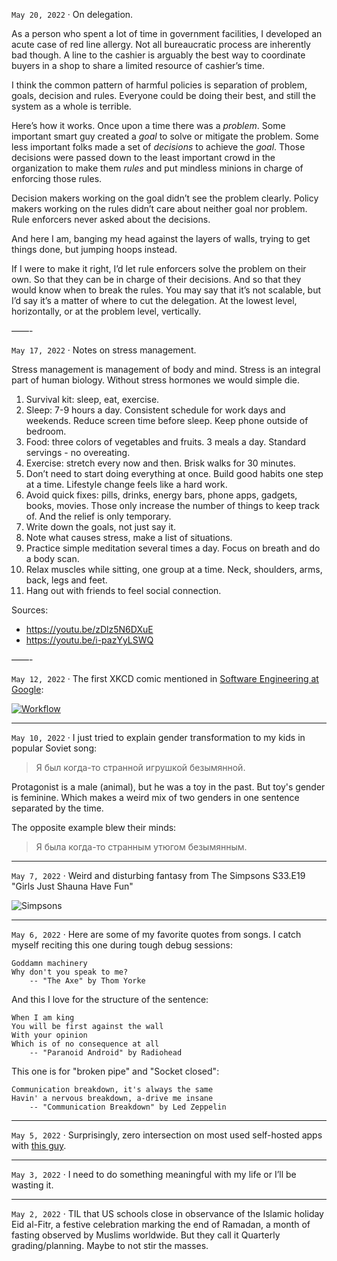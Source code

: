 `May 20, 2022` · On delegation. 

As a person who spent a lot of time in government facilities, I developed an acute case of red line allergy.
Not all bureaucratic process are inherently bad though. A line to the cashier is arguably the best way to coordinate buyers in a shop to share a limited resource of cashier’s time.

I think the common pattern of harmful policies is separation of problem, goals, decision and rules. Everyone could be doing their best, and still the system as a whole is terrible.

Here’s how it works. Once upon a time there was a _problem_. Some important smart guy created a *goal* to solve or mitigate the problem. Some less important folks made a set of *decisions* to achieve the *goal*. Those decisions were passed down to the least important crowd in the organization to make them *rules* and put mindless minions in charge of enforcing those rules. 

Decision makers working on the goal didn’t see the problem clearly. Policy makers working on the rules didn’t care about neither goal nor problem. Rule enforcers never asked about the decisions.

And here I am, banging my head against the layers of walls, trying to get things done, but jumping hoops instead. 

If I were to make it right, I’d let rule enforcers solve the problem on their own. So that they can be in charge of their decisions. And so that they would know when to break the rules. You may say that it’s not scalable, but I’d say it’s a matter of where to cut the delegation. At the lowest level, horizontally, or at the problem level, vertically. 

——-

`May 17, 2022` · Notes on stress management. 

Stress management is management of body and mind. Stress is an integral part of human biology. Without stress hormones we would simple die. 

1. Survival kit: sleep, eat, exercise. 
2. Sleep: 7-9 hours a day. Consistent schedule for work days and weekends. Reduce screen time before sleep. Keep phone outside of bedroom. 
3. Food: three colors of vegetables and fruits. 3 meals a day. Standard servings - no overeating. 
4. Exercise: stretch every now and then. Brisk walks for 30 minutes. 
5. Don’t need to start doing everything at once. Build good habits one step at a time. Lifestyle change feels like a hard work. 
6. Avoid quick fixes: pills, drinks, energy bars, phone apps, gadgets, books, movies. Those only increase the number of things to keep track of. And the relief is only temporary.
7. Write down the goals, not just say it. 
8. Note what causes stress, make a list of situations. 
9. Practice simple meditation several times a day. Focus on breath and do a body scan. 
10. Relax muscles while sitting, one group at a time. Neck, shoulders, arms, back, legs and feet.
11. Hang out with friends to feel social connection.

Sources:
* https://youtu.be/zDlz5N6DXuE
* https://youtu.be/i-pazYyLSWQ

——-

`May 12, 2022` · The first XKCD comic mentioned in [Software Engineering at Google](https://abseil.io/resources/swe-book):

[![Workflow](/life/images/xkcd_workflow.png)](https://xkcd.com/1172/)

---

`May 10, 2022` · I just tried to explain gender transformation to my kids in popular Soviet song:

> Я был когда-то странной игрушкой безымянной.

Protagonist is a male (animal), but he was a toy in the past.
But toy's gender is feminine.
Which makes a weird mix of two genders in one sentence separated by the time.

The opposite example blew their minds:

> Я была когда-то странным утюгом безымянным.

---

`May 7, 2022` · Weird and disturbing fantasy from The Simpsons S33.E19 "Girls Just Shauna Have Fun"

![Simpsons](/life/images/simpsons-dream.jpeg)

---

`May 6, 2022` ·
Here are some of my favorite quotes from songs.
I catch myself reciting this one during tough debug sessions:

    Goddamn machinery
    Why don't you speak to me?
        -- "The Axe" by Thom Yorke


And this I love for the structure of the sentence:

    When I am king
    You will be first against the wall
    With your opinion
    Which is of no consequence at all
        -- "Paranoid Android" by Radiohead


This one is for "broken pipe" and "Socket closed":

    Communication breakdown, it's always the same
    Havin' a nervous breakdown, a-drive me insane
        -- "Communication Breakdown" by Led Zeppelin

---

`May 5, 2022` ·
Surprisingly, zero intersection on most used self-hosted apps
with [this guy](https://noted.lol/what-are-your-most-used-self-hosted-applications/).

---

`May 3, 2022` ·
I need to do something meaningful with my life or I’ll be wasting it.

---

`May 2, 2022` ·
TIL that US schools close in observance of the Islamic holiday Eid al-Fitr, a festive celebration marking the end of Ramadan, a month of fasting observed by Muslims worldwide.
But they call it Quarterly grading/planning. Maybe to not stir the masses.
